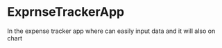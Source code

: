 # ExprnseTrackerApp
In the expense tracker app where can easily input data and it will also on chart
